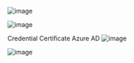 ![image](https://user-images.githubusercontent.com/43515480/230726819-ad57bd66-e13c-4b4a-82ef-05323ec5e04b.png)

![image](https://user-images.githubusercontent.com/43515480/230726891-712dd5e1-519a-45ca-8059-8a0548af2e3d.png)

Credential
Certificate
Azure AD
![image](https://user-images.githubusercontent.com/43515480/230726922-698c0f5f-dad4-42f4-8172-bad65795fc51.png)

![image](https://user-images.githubusercontent.com/43515480/230727157-33114f7a-38f1-4cce-af33-f9dbb69229ce.png)
